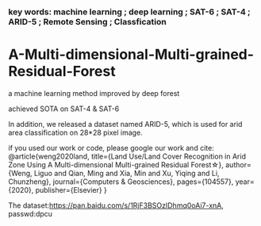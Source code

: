 ### key words:  machine learning ; deep learning ; SAT-6 ; SAT-4 ; ARID-5 ; Remote Sensing ; Classfication


# A-Multi-dimensional-Multi-grained-Residual-Forest
a machine learning method improved by deep forest

achieved SOTA on SAT-4 & SAT-6

In addition, we released a dataset named ARID-5, which is used for arid area classification on 28*28 pixel image.


if you used our work or code, please google our work and cite: 
@article{weng2020land, 
  title={Land Use/Land Cover Recognition in Arid Zone Using A Multi-dimensional Multi-grained Residual Forest☆}, 
  author={Weng, Liguo and Qian, Ming and Xia, Min and Xu, Yiqing and Li, Chunzheng}, 
  journal={Computers \& Geosciences}, 
  pages={104557}, 
  year={2020}, 
  publisher={Elsevier} 
} 


The dataset:https://pan.baidu.com/s/1RjF3BSOzIDhmq0oAi7-xnA, passwd:dpcu
